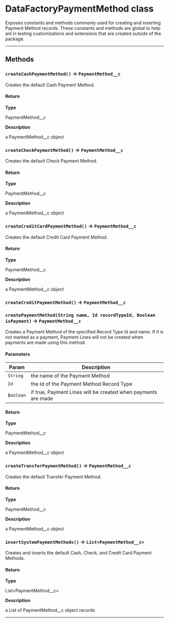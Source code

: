 # DataFactoryPaymentMethod class

Exposes constants and methods commonly used for creating and inserting Payment Method records. These constants and methods are global to help aid in testing customizations and extensions that are created outside of the package.

---
## Methods
### `createCashPaymentMethod()` → `PaymentMethod__c`

Creates the default Cash Payment Method.

#### Return

**Type**

PaymentMethod__c

**Description**

a PaymentMethod__c object

### `createCheckPaymentMethod()` → `PaymentMethod__c`

Creates the default Check Payment Method.

#### Return

**Type**

PaymentMethod__c

**Description**

a PaymentMethod__c object

### `createCreditCardPaymentMethod()` → `PaymentMethod__c`

Creates the default Credit Card Payment Method.

#### Return

**Type**

PaymentMethod__c

**Description**

a PaymentMethod__c object

### `createCreditPaymentMethod()` → `PaymentMethod__c`
### `createPaymentMethod(String name, Id recordTypeId, Boolean isPayment)` → `PaymentMethod__c`

Creates a Payment Method of the specified Record Type Id and name. If it is not marked as a payment, Payment Lines will not be created when payments are made using this method.

#### Parameters
|Param|Description|
|-----|-----------|
|`String` |  the name of the Payment Method |
|`Id` |  the Id of the Payment Method Record Type |
|`Boolean` |  if true, Payment Lines will be created when payments are made |

#### Return

**Type**

PaymentMethod__c

**Description**

a PaymentMethod__c object

### `createTransferPaymentMethod()` → `PaymentMethod__c`

Creates the default Transfer Payment Method.

#### Return

**Type**

PaymentMethod__c

**Description**

a PaymentMethod__c object

### `insertSystemPaymentMethods()` → `List<PaymentMethod__c>`

Creates and inserts the default Cash, Check, and Credit Card Payment Methods.

#### Return

**Type**

List<PaymentMethod__c>

**Description**

a List of PaymentMethod__c object records

---
